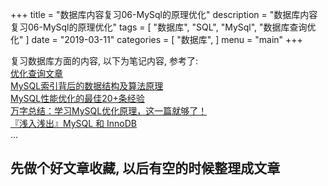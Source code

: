 +++
title = "数据库内容复习06-MySql的原理优化"
description = "数据库内容复习06-MySql的原理优化"
tags = [
    "数据库", "SQL", "MySql", "数据库查询优化"
]
date = "2019-03-11"
categories = [
    "数据库",
]
menu = "main"
+++

复习数据库方面的内容, 以下为笔记内容, 参考了:<br>
[优化查询文章](https://codingstandards.iteye.com/blog/1344833)<br>
[MySQL索引背后的数据结构及算法原理](http://blog.codinglabs.org/articles/theory-of-mysql-index.html)<br>[MySQL性能优化的最佳20+条经验](https://coolshell.cn/articles/1846.html)<br>
[万字总结：学习MySQL优化原理，这一篇就够了！](https://dbaplus.cn/news-155-1531-1.html)<br>
[『浅入浅出』MySQL 和 InnoDB](https://draveness.me/mysql-innodb)<br>
...

## 先做个好文章收藏, 以后有空的时候整理成文章
